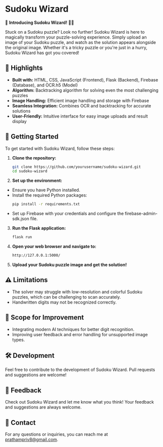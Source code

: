 # Sudoku Wizard

🚀 **Introducing Sudoku Wizard!** 🧩🔮

Stuck on a Sudoku puzzle? Look no further! Sudoku Wizard is here to magically transform your puzzle-solving experience. Simply upload an image of your Sudoku puzzle, and watch as the solution appears alongside the original image. Whether it's a tricky puzzle or you're just in a hurry, Sudoku Wizard has got you covered!

## 🌟 Highlights

- **Built with:** HTML, CSS, JavaScript (Frontend), Flask (Backend), Firebase (Database), and OCR.h5 (Model)
- **Algorithm:** Backtracking algorithm for solving even the most challenging puzzles
- **Image Handling:** Efficient image handling and storage with Firebase
- **Seamless Integration:** Combines OCR and backtracking for accurate solutions
- **User-Friendly:** Intuitive interface for easy image uploads and result display

## 🚀 Getting Started

To get started with Sudoku Wizard, follow these steps:

1. **Clone the repository:**

   ```bash
   git clone https://github.com/yourusername/sudoku-wizard.git
   cd sudoku-wizard
   ```
2. **Set up the environment:**
- Ensure you have Python installed.
- Install the required Python packages:
    ```bash
    pip install -r requirements.txt
    ```
-  Set up Firebase with your credentials and configure the firebase-admin-sdk.json file.
3. **Run the Flask application:**
    ```bash
    flask run
    ```
4. **Open your web browser and navigate to:**
    ```bash
    http://127.0.0.1:5000/
    ```
5. **Upload your Sudoku puzzle image and get the solution!**
## ⚠️ Limitations

- The solver may struggle with low-resolution and colorful Sudoku puzzles, which can be challenging to scan accurately.
- Handwritten digits may not be recognized correctly.

## 🔮 Scope for Improvement

- Integrating modern AI techniques for better digit recognition.
- Improving user feedback and error handling for unsupported image types.

## 🛠 Development

Feel free to contribute to the development of Sudoku Wizard. Pull requests and suggestions are welcome!

## 📢 Feedback

Check out Sudoku Wizard and let me know what you think! Your feedback and suggestions are always welcome.

## 📧 Contact

For any questions or inquiries, you can reach me at [prathampriv8@gmail.com](mailto:prathampriv8@gmail.com).
